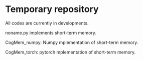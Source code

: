 
# Temporary repository

All codes are currently in developments.

noname.py implements short-term memory. 

CogMem_numpy: Numpy mplementation of short-term memory. 

CogMem_torch: pytorch mplementation of short-term memory. 
